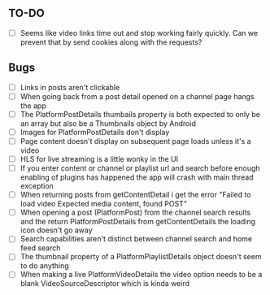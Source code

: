 ## TO-DO
- [ ]   Seems like video links time out and stop working fairly quickly. Can we prevent that by send cookies along with the requests?
## Bugs
- [ ]   Links in posts aren't clickable
- [ ]   When going back from a post detail opened on a channel page hangs the app
- [ ]   The PlatformPostDetails thumbails property is both expected to only be an array but also be a Thumbnails object by Android
- [ ]   Images for PlatformPostDetails don't display
- [ ]   Page content doesn't display on subsequent page loads unless it's a video
- [ ]   HLS for live streaming is a little wonky in the UI
- [ ]   If you enter content or channel or playlist url and search before enough enabling of plugins has happened the app will crash with main thread exception
- [ ]   When returning posts from getContentDetail i get the error "Failed to load video Expected media content, found POST"
- [ ]   When opening a post (PlatformPost) from the channel search results and the return PlatformPostDetails from getContentDetails the loading icon doesn't go away
- [ ]   Search capabilities aren't distinct between channel search and home feed search
- [ ]   The thumbnail property of a PlatformPlaylistDetails object doesn't seem to do anything
- [ ]   When making a live PlatformVideoDetails the video option needs to be a blank VideoSourceDescriptor which is kinda weird